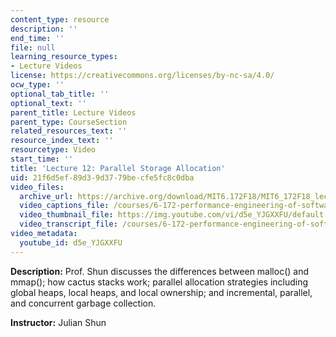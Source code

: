 ```yaml
---
content_type: resource
description: ''
end_time: ''
file: null
learning_resource_types:
- Lecture Videos
license: https://creativecommons.org/licenses/by-nc-sa/4.0/
ocw_type: ''
optional_tab_title: ''
optional_text: ''
parent_title: Lecture Videos
parent_type: CourseSection
related_resources_text: ''
resource_index_text: ''
resourcetype: Video
start_time: ''
title: 'Lecture 12: Parallel Storage Allocation'
uid: 21f6d5ef-89d3-9d37-79be-cfe5fc8c0dba
video_files:
  archive_url: https://archive.org/download/MIT6.172F18/MIT6_172F18_lecture_12_300k.mp4
  video_captions_file: /courses/6-172-performance-engineering-of-software-systems-fall-2018/1418054efb5b5c8490ab84fc8720fe80_d5e_YJGXXFU.vtt
  video_thumbnail_file: https://img.youtube.com/vi/d5e_YJGXXFU/default.jpg
  video_transcript_file: /courses/6-172-performance-engineering-of-software-systems-fall-2018/199870113ee36c650a2f72b4265ca84d_d5e_YJGXXFU.pdf
video_metadata:
  youtube_id: d5e_YJGXXFU
---
```


**Description:** Prof. Shun discusses the differences between malloc() and mmap(); how cactus stacks work; parallel allocation strategies including global heaps, local heaps, and local ownership; and incremental, parallel, and concurrent garbage collection.

**Instructor:** Julian Shun

